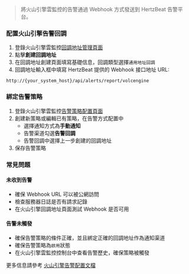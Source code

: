 > 將火山引擎雲監控的告警通過 Webhook 方式發送到 HertzBeat 告警平台。

### 配置火山引擎告警回調

1. 登錄火山引擎雲監控[回調地址管理頁面](https://console.volcengine.com/cloud-monitor/notice/webhook)
2. 點擊**創建回調地址**
3. 在回調地址創建頁面填寫基礎信息，回調類型選擇`通用地址回調`
4. 回調地址輸入框中填寫 HertzBeat 提供的 Webhook 接口地址 URL:

```
http://{your_system_host}/api/alerts/report/volcengine
```

### 綁定告警策略

1. 登錄火山引擎雲監控[告警策略配置頁面](https://console.volcengine.com/cloud-monitor/alert/strategy)
2. 創建新策略或編輯已有策略，在告警方式配置中
   - 選擇通知方式為**手動通知**
   - 告警渠道勾選**告警回調**
   - 告警回調中選擇上一步創建的回調地址
3. 保存告警策略

### 常見問題

#### 未收到告警
- 確保 Webhook URL 可以被公網訪問
- 檢查服務器日誌是否有請求記錄
- 在火山引擎回調地址頁面測試 Webhook 是否可用

#### 告警未觸發
- 確保告警策略的條件正確，並且綁定正確的回調地址作為通知渠道
- 確保告警策略為`啟用`狀態
- 在火山引擎雲監控控制台中查看告警歷史，確保策略被觸發

更多信息請參考 [火山引擎告警配置文檔](https://www.volcengine.com/docs/6408/68122)
